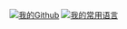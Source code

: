 <!--
**SmallK111407/SmallK111407** is a ✨ _special_ ✨ repository because its `README.md` (this file) appears on your GitHub profile.

Here are some ideas to get you started:

- 🔭 I’m currently working on ...
- 🌱 I’m currently learning ...
- 👯 I’m looking to collaborate on ...
- 🤔 I’m looking for help with ...
- 💬 Ask me about ...
- 📫 How to reach me: ...
- 😄 Pronouns: ...
- ⚡ Fun fact: ...
-->
[![我的Github](https://github-readme-stats.vercel.app/api?username=SmallK111407)](https://github.com/anuraghazra/github-readme-stats)
[![我的常用语言](https//github-readme-stats.vercel.app/api/top-langs/?username=SmallK111407)](https://github.com/anuraghazra/github-readme-stats)

